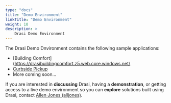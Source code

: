 ```yaml
---
type: "docs"
title: "Demo Environment"
linkTitle: "Demo Environment"
weight: 10
description: >
    Drasi Demo Environment
---
```


The Drasi Demo Dnvironment contains the following sample applications:

- [Building Comfort](https://drasibuildingcomfort.z5.web.core.windows.net/
- [Curbside Pickup](https://drasicurbside.z5.web.core.windows.net/)
- More coming soon...

If you are interested in **discussing** Drasi, having a **demonstration**, or getting access to a live demo environment so you can **explore** solutions built using Drasi, contact [Allen Jones (alljones)](mailto:alljones@microsoft.com).